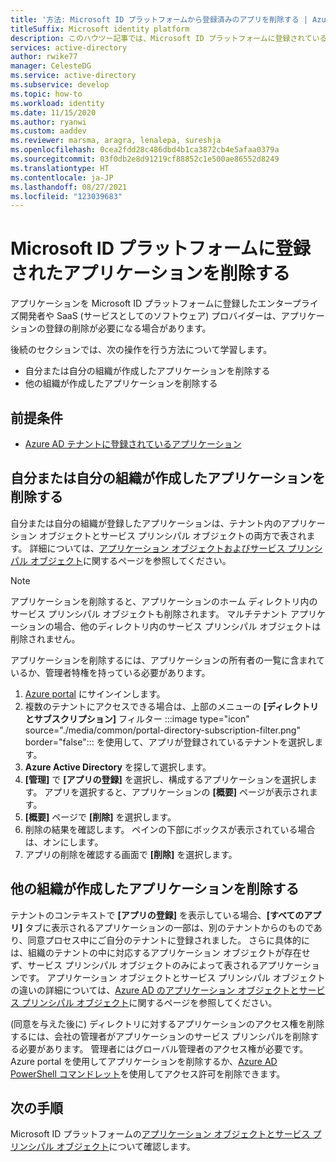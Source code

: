 ```yaml
---
title: '方法: Microsoft ID プラットフォームから登録済みのアプリを削除する | Azure'
titleSuffix: Microsoft identity platform
description: このハウツー記事では、Microsoft ID プラットフォームに登録されているアプリケーションを削除する方法について説明します。
services: active-directory
author: rwike77
manager: CelesteDG
ms.service: active-directory
ms.subservice: develop
ms.topic: how-to
ms.workload: identity
ms.date: 11/15/2020
ms.author: ryanwi
ms.custom: aaddev
ms.reviewer: marsma, aragra, lenalepa, sureshja
ms.openlocfilehash: 0cea2fdd28c486dbd4b1ca3872cb4e5afaa0379a
ms.sourcegitcommit: 03f0db2e8d91219cf88852c1e500ae86552d8249
ms.translationtype: HT
ms.contentlocale: ja-JP
ms.lasthandoff: 08/27/2021
ms.locfileid: "123039683"
---
```

# <a name="remove-an-application-registered-with-the-microsoft-identity-platform"></a>Microsoft ID プラットフォームに登録されたアプリケーションを削除する

アプリケーションを Microsoft ID プラットフォームに登録したエンタープライズ開発者や SaaS (サービスとしてのソフトウェア) プロバイダーは、アプリケーションの登録の削除が必要になる場合があります。

後続のセクションでは、次の操作を行う方法について学習します。

* 自分または自分の組織が作成したアプリケーションを削除する
* 他の組織が作成したアプリケーションを削除する

## <a name="prerequisites"></a>前提条件

* [Azure AD テナントに登録されているアプリケーション](quickstart-register-app.md)

## <a name="remove-an-application-authored-by-you-or-your-organization"></a>自分または自分の組織が作成したアプリケーションを削除する

自分または自分の組織が登録したアプリケーションは、テナント内のアプリケーション オブジェクトとサービス プリンシパル オブジェクトの両方で表されます。 詳細については、[アプリケーション オブジェクトおよびサービス プリンシパル オブジェクト](./app-objects-and-service-principals.md)に関するページを参照してください。

> [!NOTE]
> アプリケーションを削除すると、アプリケーションのホーム ディレクトリ内のサービス プリンシパル オブジェクトも削除されます。 マルチテナント アプリケーションの場合、他のディレクトリ内のサービス プリンシパル オブジェクトは削除されません。

アプリケーションを削除するには、アプリケーションの所有者の一覧に含まれているか、管理者特権を持っている必要があります。

1. <a href="https://portal.azure.com/" target="_blank">Azure portal</a> にサインインします。
1. 複数のテナントにアクセスできる場合は、上部のメニューの **[ディレクトリとサブスクリプション]** フィルター :::image type="icon" source="./media/common/portal-directory-subscription-filter.png" border="false"::: を使用して、アプリが登録されているテナントを選択します。
1. **Azure Active Directory** を探して選択します。 
1. **[管理]** で **[アプリの登録]** を選択し、構成するアプリケーションを選択します。 アプリを選択すると、アプリケーションの **[概要]** ページが表示されます。
1. **[概要]** ページで **[削除]** を選択します。
1. 削除の結果を確認します。  ペインの下部にボックスが表示されている場合は、オンにします。
1. アプリの削除を確認する画面で **[削除]** を選択します。

## <a name="remove-an-application-authored-by-another-organization"></a>他の組織が作成したアプリケーションを削除する

テナントのコンテキストで **[アプリの登録]** を表示している場合、**[すべてのアプリ]** タブに表示されるアプリケーションの一部は、別のテナントからのものであり、同意プロセス中にご自分のテナントに登録されました。 さらに具体的には、組織のテナントの中に対応するアプリケーション オブジェクトが存在せず、サービス プリンシパル オブジェクトのみによって表されるアプリケーションです。 アプリケーション オブジェクトとサービス プリンシパル オブジェクトの違いの詳細については、[Azure AD のアプリケーション オブジェクトとサービス プリンシパル オブジェクト](./app-objects-and-service-principals.md)に関するページを参照してください。

(同意を与えた後に) ディレクトリに対するアプリケーションのアクセス権を削除するには、会社の管理者がアプリケーションのサービス プリンシパルを削除する必要があります。 管理者にはグローバル管理者のアクセス権が必要です。Azure portal を使用してアプリケーションを削除するか、[Azure AD PowerShell コマンドレット](/previous-versions/azure/jj151815(v=azure.100))を使用してアクセス許可を削除できます。

## <a name="next-steps"></a>次の手順

Microsoft ID プラットフォームの[アプリケーション オブジェクトとサービス プリンシパル オブジェクト](app-objects-and-service-principals.md)について確認します。
